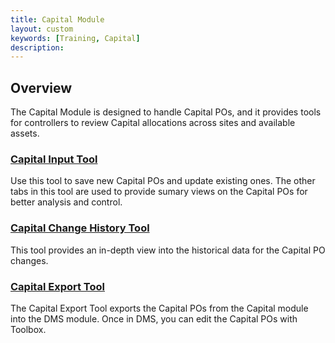 ```yaml
---
title: Capital Module
layout: custom
keywords: [Training, Capital]
description: 
---
```


## Overview

The Capital Module is designed to handle Capital POs, and it provides tools for controllers to review Capital allocations across sites and available assets.

### [ Capital Input Tool ](/bApps/InterjectTraining/Capital/CapitalInputReport.html)

Use this tool to save new Capital POs and update existing ones. The other tabs in this tool are used to provide sumary views on the Capital POs for better analysis and control.

### [ Capital Change History Tool ](/bApps/InterjectTraining/Capital/CCQuery.html)

This tool provides an in-depth view into the historical data for the Capital PO changes.

### [ Capital Export Tool ](/bApps/InterjectTraining/Capital/CapitalExport.html)

The Capital Export Tool exports the Capital POs from the Capital module into the DMS module. Once in DMS, you can edit the Capital POs with Toolbox.
